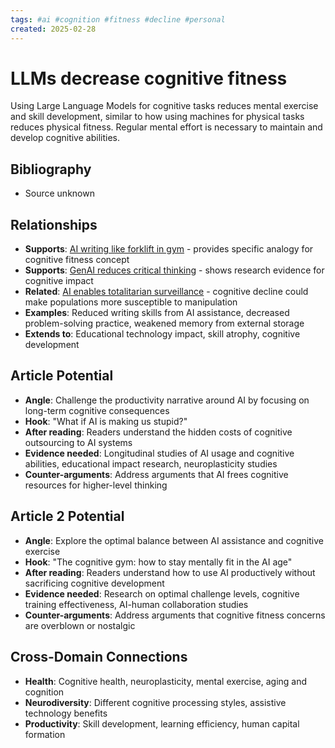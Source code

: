 ```yaml
---
tags: #ai #cognition #fitness #decline #personal
created: 2025-02-28
---
```


# LLMs decrease cognitive fitness

Using Large Language Models for cognitive tasks reduces mental exercise and skill development, similar to how using machines for physical tasks reduces physical fitness. Regular mental effort is necessary to maintain and develop cognitive abilities.

## Bibliography

- Source unknown

## Relationships
- **Supports**: [AI writing like forklift in gym](ai-writing-forklift-gym.md) - provides specific analogy for cognitive fitness concept
- **Supports**: [GenAI reduces critical thinking](ai-critical-thinking-decline.md) - shows research evidence for cognitive impact
- **Related**: [AI enables totalitarian surveillance](ai-surveillance-democracy.md) - cognitive decline could make populations more susceptible to manipulation
- **Examples**: Reduced writing skills from AI assistance, decreased problem-solving practice, weakened memory from external storage
- **Extends to**: Educational technology impact, skill atrophy, cognitive development

## Article Potential
- **Angle**: Challenge the productivity narrative around AI by focusing on long-term cognitive consequences
- **Hook**: "What if AI is making us stupid?"
- **After reading**: Readers understand the hidden costs of cognitive outsourcing to AI systems
- **Evidence needed**: Longitudinal studies of AI usage and cognitive abilities, educational impact research, neuroplasticity studies
- **Counter-arguments**: Address arguments that AI frees cognitive resources for higher-level thinking

## Article 2 Potential
- **Angle**: Explore the optimal balance between AI assistance and cognitive exercise
- **Hook**: "The cognitive gym: how to stay mentally fit in the AI age"
- **After reading**: Readers understand how to use AI productively without sacrificing cognitive development
- **Evidence needed**: Research on optimal challenge levels, cognitive training effectiveness, AI-human collaboration studies
- **Counter-arguments**: Address arguments that cognitive fitness concerns are overblown or nostalgic

## Cross-Domain Connections
- **Health**: Cognitive health, neuroplasticity, mental exercise, aging and cognition
- **Neurodiversity**: Different cognitive processing styles, assistive technology benefits
- **Productivity**: Skill development, learning efficiency, human capital formation